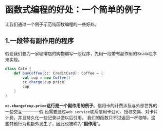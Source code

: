 函数式编程的好处：一个简单的例子
================================================================================
让我们通过一个例子示范纯函数编程的一些好处。

## 1.一段带有副作用的程序
假设我们要为一家咖啡店的购物编写一段程序，先用一段带有副作用的Scala程序来实现。
```scala
class Cafe {
    def buyCoffee(cc: CreditCard): Coffee = {
        val cup = new Coffee()
        cc.charge(cup.price)
        cup
    }
}
```
**`cc.charge(cup.price`这行是一个副作用的例子**。信用卡的计费涉及与外部世界的一些交互————假
设需要通过`web service`联系信用卡公司、授权交易、对卡片计费，并且持久化一些记录以便以后引用。
我们的函数只不过返回一杯咖啡，这些其他行为也额外发生了，因此也被称为“**副作用**”。